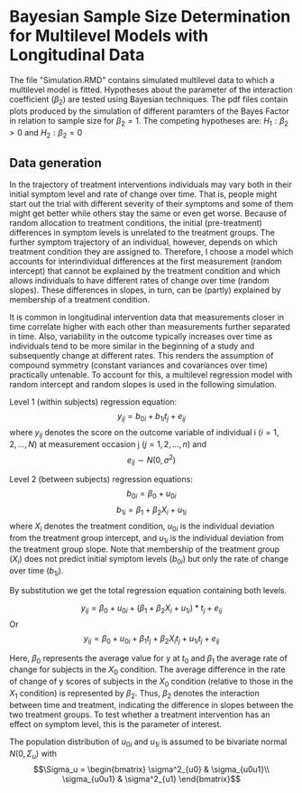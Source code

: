 # Bayesian Sample Size Determination for Multilevel Models with Longitudinal Data

The file "Simulation.RMD" contains simulated multilevel data to which a multilevel model is fitted. Hypotheses about the parameter of the interaction coefficient ($\beta_2$) are tested using Bayesian techniques. The pdf files contain plots produced by the simulation of different paramters of the Bayes Factor in relation to sample size for $\beta_2=1$. The competing hypotheses are: $H_1: \beta_2>0$ and $H_2: \beta_2=0$ 

## Data generation

In the trajectory of treatment interventions individuals may vary both in their initial symptom level and rate of change over time. That is, people might start out the trial with different severity of their symptoms and some of them might get better while others stay the same or even get worse. Because of random allocation to treatment conditions, the initial (pre-treatment) differences in symptom levels is unrelated to the treatment groups. The further symptom trajectory of an individual, however, depends on which treatment condition they are assigned to. Therefore, I choose a model which accounts for interindividual differences at the first measurement (random intercept) that cannot be explained by the treatment condition and which allows individuals to have different rates of change over time (random slopes). These differences in slopes, in turn, can be (partly) explained by membership of a treatment condition. 

It is common in longitudinal intervention data that measurements closer in time correlate higher with each other than measurements further separated in time. Also, variability in the outcome typically increases over time as individuals tend to be more similar in the beginning of a study and subsequently change at different rates. This renders the assumption of compound symmetry (constant variances and covariances over time) practically untenable. To account for this, a multilevel regression model with random intercept and random slopes is used in the following simulation.  

Level 1 (within subjects) regression equation: 
$$y_{ij} = b_{0i} + b_{1i}t_j + e_{ij}$$ where $y_{ij}$ denotes the score on the outcome variable of individual i ($i=1,2,...,N$) at measurement occasion j ($j=1,2,...,n$) and $$e_{ij} \sim N(0, \sigma^2)$$

Level 2 (between subjects) regression equations: 
$$b_{0i} = \beta_0 + u_{0i}$$ 
$$b_{1i} = \beta_1 + \beta_2 X_i + u_{1i}$$ where $X_i$ denotes the treatment condition, $u_{0i}$ is the individual deviation from the treatment group intercept, and $u_{1i}$ is the individual deviation from the treatment group slope. Note that membership of the treatment group ($X_i$) does not predict initial symptom levels ($b_{0i}$) but only the rate of change over time ($b_{1i}$).

By substitution we get the total regression equation containing both levels.

$$y_{ij} = \beta_0 + u_{0i} + (\beta_1 + \beta_2 X_i + u_{1i})*t_j + e_{ij}$$
Or
$$y_{ij} = \beta_0 + u_{0i} + \beta_1 t_j + \beta_2 X_i t_j + u_{1i} t_j + e_{ij}$$

Here, $\beta_0$ represents the average value for y at $t_0$ and $\beta_1$ the average rate of change for subjects in the $X_0$ condition. The average difference in the rate of change of y scores of subjects in the $X_0$ condition (relative to those in the $X_1$ condition) is represented by $\beta_2$. Thus, $\beta_2$ denotes the interaction between time and treatment, indicating the difference in slopes between the two treatment groups. To test whether a treatment intervention has an effect on symptom level, this is the parameter of interest. 

The population distribution of $u_{0i}$ and $u_{1i}$ is assumed to be bivariate normal $N(0, \Sigma_u)$ with $$\Sigma_u = \begin{bmatrix} \sigma^2_{u0} & \sigma_{u0u1}\\
\sigma_{u0u1} & \sigma^2_{u1}
\end{bmatrix}$$
